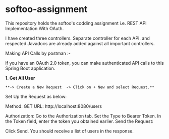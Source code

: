 # softoo-assignment
This repository holds the softoo's codding assignment i.e. REST API Implementation With OAuth.

I have created three controllers. Separate controller for each API. and respected Javadocs are already added against all important controllers. 

Making API Calls by postman :- 

If you have an OAuth 2.0 token, you can make authenticated API calls to this Spring Boot application.

**1. Get All User**

    **-> Create a New Request  -> Click on + New and select Request.**

Set Up the Request as below:

Method: GET
URL: http://localhost:8080/users

Authorization:
Go to the Authorization tab.
Set the Type to Bearer Token.
In the Token field, enter the token you obtained earlier.
Send the Request:

Click Send.
You should receive a list of users in the response.

